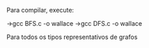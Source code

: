 Para compilar, execute:

->gcc BFS.c -o wallace
->gcc DFS.c -o wallace

Para todos os tipos representativos de grafos
